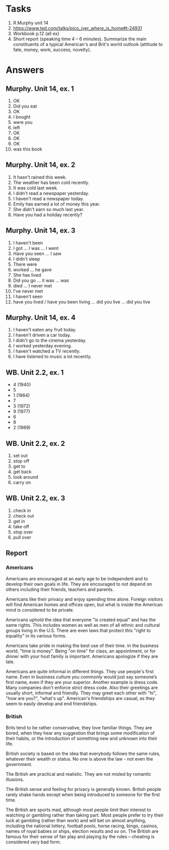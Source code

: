 # Tasks
1. R.Murphy unit 14
2. https://www.ted.com/talks/pico_iyer_where_is_home#t-24931
3. Workbook p.12 (all ex)
4. Short report (speaking time 4 – 6 minutes). Summarize the main constituents of a typical American's and Brit's world outlook (attitude to fate, money, work, success, novelty).

# Answers
## Murphy. Unit 14, ex. 1
1. OK
2. Did you eat
3. OK
4. I bought
5. were you
6. left
7. OK
8. OK
9. OK
10. was this book

## Murphy. Unit 14, ex. 2
1. It hasn't rained this week.
2. The weather has been cold recently.
3. It was cold last week.
4. I didn't read a newspaper yesterday.
5. I haven't read a newspaper today.
6. Emily has earned a lot of money this year.
7. She didn't earn so much last year.
8. Have you had a holiday recently?

## Murphy. Unit 14, ex. 3
1. I haven't been
2. I got ... I was ... I went
3. Have you seen ... I saw
4. I didn't sleep
5. There were
6. worked ... he gave
7. She has lived
8. Did you go ... it was ... was
9. died ... I never met
10. I've never met
11. I haven't seen
12. have you lived / have you been living ... did you live ... did you live

## Murphy. Unit 14, ex. 4
1. I haven't eaten any fruit today.
2. I haven't driven a car today.
3. I didn't go to the cinema yesterday.
4. I worked yesterday evening.
5. I haven't watched a TV recently.
6. I have listened to music a lot recently.

## WB. Unit 2.2, ex. 1
* 4 (1940)
* 5
* 1 (1964)
* 7
* 3 (1972)
* 9 (1977)
* 6
* 8
* 2 (1989)

## WB. Unit 2.2, ex. 2
1. set out
2. stop off
3. get to
4. get back
5. look around
5. carry on

## WB. Unit 2.2, ex. 3
1. check in
2. check out
3. get in
4. take off
5. stop over
6. pull over

## Report
### Americans
Americans are encouraged at an early age to be independent and to develop their own goals in life. They are encouraged to not depend on others including their friends, teachers and parents.

Americans like their privacy and enjoy spending time alone. Foreign visitors will find American homes and offices open, but what is inside the American mind is considered to be private.

Americans uphold the idea that everyone "is created equal" and has the same rights. This includes women as well as men of all ethnic and cultural groups living in the U.S. There are even laws that protect this "right to equality" in its various forms.

Americans take pride in making the best use of their time. In the business world, "time is money". Being "on time" for class, an appointment, or for dinner with your host family is important. Americans apologize if they are late.

Americans are quite informal in different things. They use people's first name. Even in business culture you commonly would just say someone’s first name, even if they are your superior. Another example is dress code. Many companies don't enforce strict dress code. Also their greetings are usually short, informal and friendly. They may greet each other with "hi", "how are you?", "what's up". American's friendships are casual, as they seem to easily develop and end friendships.

### British
Brits tend to be rather conservative, they love familiar things. They are bored, when they hear any suggestion that brings some modification of their habits, or the introduction of something new and unknown into their life.

British society is based on the idea that everybody follows the same rules, whatever their wealth or status. No one is above the law - not even the government.

The British are practical and realistic. They are not misled by romantic illusions.

The British sense and feeling for privacy is generally known. British people rarely shake hands except when being introduced to someone for the first time.

The British are sports mad, although most people limit their interest to watching or gambling rather than taking part. Most people prefer to try their luck at gambling (rather than work) and will bet on almost anything, including the national lottery, football pools, horse racing, bingo, casinos, names of royal babies or ships, election results and so on. The British are famous for their sense of fair play and playing by the rules – cheating is considered very bad form.
